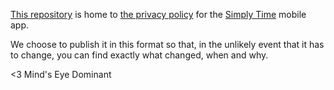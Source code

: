 [This repository](https://github.com/mindseyedominant/SimplyTime-Privacy)
is home to [the privacy policy](privacy.md) for the
[Simply Time](https://apps.apple.com/app/id1462355499) mobile app.

We choose to publish it in this format so that, in the unlikely event that it
has to change, you can find exactly what changed, when and why.

<3
Mind's Eye Dominant
